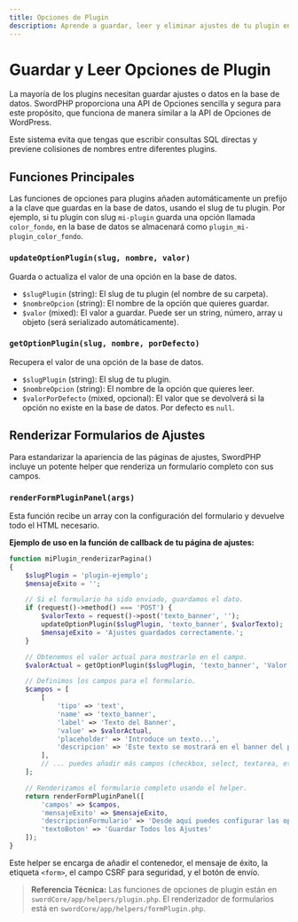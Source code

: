 ```yaml
---
title: Opciones de Plugin
description: Aprende a guardar, leer y eliminar ajustes de tu plugin en la base de datos de forma segura y estandarizada.
---
```


# Guardar y Leer Opciones de Plugin

La mayoría de los plugins necesitan guardar ajustes o datos en la base de datos. SwordPHP proporciona una API de Opciones sencilla y segura para este propósito, que funciona de manera similar a la API de Opciones de WordPress.

Este sistema evita que tengas que escribir consultas SQL directas y previene colisiones de nombres entre diferentes plugins.

## Funciones Principales

Las funciones de opciones para plugins añaden automáticamente un prefijo a la clave que guardas en la base de datos, usando el slug de tu plugin. Por ejemplo, si tu plugin con slug `mi-plugin` guarda una opción llamada `color_fondo`, en la base de datos se almacenará como `plugin_mi-plugin_color_fondo`.

### `updateOptionPlugin(slug, nombre, valor)`

Guarda o actualiza el valor de una opción en la base de datos.

-   `$slugPlugin` (string): El slug de tu plugin (el nombre de su carpeta).
-   `$nombreOpcion` (string): El nombre de la opción que quieres guardar.
-   `$valor` (mixed): El valor a guardar. Puede ser un string, número, array u objeto (será serializado automáticamente).

### `getOptionPlugin(slug, nombre, porDefecto)`

Recupera el valor de una opción de la base de datos.

-   `$slugPlugin` (string): El slug de tu plugin.
-   `$nombreOpcion` (string): El nombre de la opción que quieres leer.
-   `$valorPorDefecto` (mixed, opcional): El valor que se devolverá si la opción no existe en la base de datos. Por defecto es `null`.

## Renderizar Formularios de Ajustes

Para estandarizar la apariencia de las páginas de ajustes, SwordPHP incluye un potente helper que renderiza un formulario completo con sus campos.

### `renderFormPluginPanel(args)`

Esta función recibe un array con la configuración del formulario y devuelve todo el HTML necesario.

**Ejemplo de uso en la función de callback de tu página de ajustes:**

```php
function miPlugin_renderizarPagina()
{
    $slugPlugin = 'plugin-ejemplo';
    $mensajeExito = '';

    // Si el formulario ha sido enviado, guardamos el dato.
    if (request()->method() === 'POST') {
        $valorTexto = request()->post('texto_banner', '');
        updateOptionPlugin($slugPlugin, 'texto_banner', $valorTexto);
        $mensajeExito = 'Ajustes guardados correctamente.';
    }

    // Obtenemos el valor actual para mostrarlo en el campo.
    $valorActual = getOptionPlugin($slugPlugin, 'texto_banner', 'Valor por defecto');

    // Definimos los campos para el formulario.
    $campos = [
        [
            'tipo' => 'text',
            'name' => 'texto_banner',
            'label' => 'Texto del Banner',
            'value' => $valorActual,
            'placeholder' => 'Introduce un texto...',
            'descripcion' => 'Este texto se mostrará en el banner del pie de página.'
        ],
        // ... puedes añadir más campos (checkbox, select, textarea, etc.)
    ];

    // Renderizamos el formulario completo usando el helper.
    return renderFormPluginPanel([
        'campos' => $campos,
        'mensajeExito' => $mensajeExito,
        'descripcionFormulario' => 'Desde aquí puedes configurar las opciones del plugin de ejemplo.',
        'textoBoton' => 'Guardar Todos los Ajustes'
    ]);
}
```

Este helper se encarga de añadir el contenedor, el mensaje de éxito, la etiqueta `<form>`, el campo CSRF para seguridad, y el botón de envío.

> **Referencia Técnica:** Las funciones de opciones de plugin están en `swordCore/app/helpers/plugin.php`. El renderizador de formularios está en `swordCore/app/helpers/formPlugin.php`.

